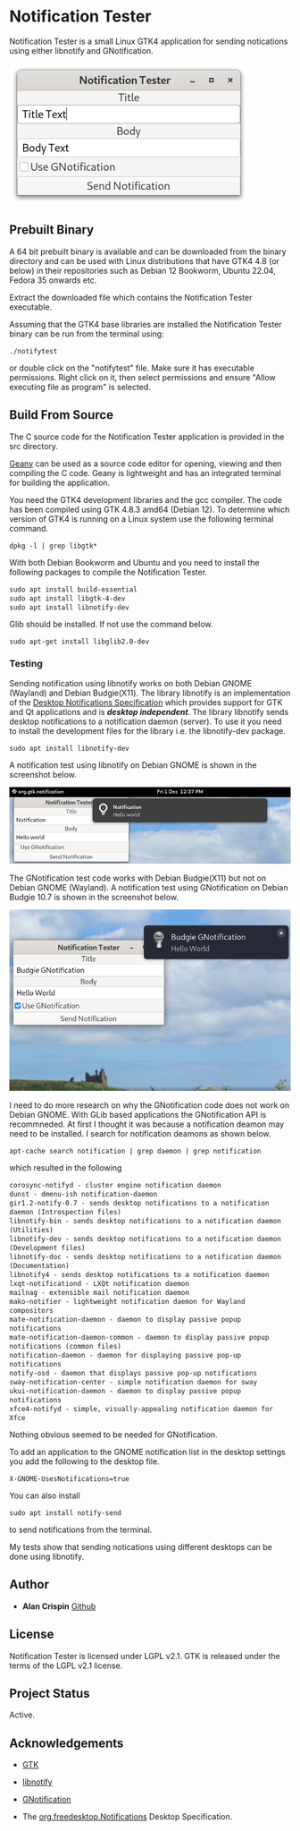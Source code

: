 # Notification Tester

Notification Tester is a small Linux GTK4 application for sending notications using either libnotify and GNotification.

![](notification-tester.png)

## Prebuilt Binary

A 64 bit prebuilt binary is available and can be downloaded from the binary directory and can be used with Linux distributions that have GTK4 4.8 (or below) in their repositories such as  Debian 12 Bookworm, Ubuntu 22.04, Fedora 35 onwards etc.

Extract the downloaded file which contains the Notification Tester executable.

Assuming that the GTK4 base libraries are installed the Notification Tester binary can be run from the terminal using:

```
./notifytest
```

or double click on the "notifytest" file. Make sure it has executable permissions. Right click on it, then select permissions and ensure "Allow executing file as program" is selected.

## Build From Source

The C source code for the Notification Tester application is provided in the src directory.

[Geany](https://www.geany.org/) can be used as a source code editor for opening, viewing and then compiling the C code. Geany is lightweight and has an integrated terminal for building the application.

You need the GTK4 development libraries and the gcc compiler. The code has been compiled using GTK 4.8.3 amd64 (Debian 12). To determine which version of GTK4 is running on a Linux system use the following terminal command.

```
dpkg -l | grep libgtk*
```
With both  Debian Bookworm and Ubuntu and you need to install the following packages to compile the Notification Tester.

```
sudo apt install build-essential
sudo apt install libgtk-4-dev
sudo apt install libnotify-dev
```
Glib should be installed. If not use the command below.

```
sudo apt-get install libglib2.0-dev
```

### Testing

Sending notification using libnotify works on both Debian GNOME (Wayland) and Debian Budgie(X11). The library libnotify is an implementation of the [Desktop Notifications Specification](https://specifications.freedesktop.org/notification-spec/notification-spec-latest.html) which provides support for GTK and Qt applications and is ***desktop independent***. The library libnotify sends desktop notifications to a notification daemon (server). To use it you need to install the development files for the library i.e. the libnotify-dev package. 

```
sudo apt install libnotify-dev
```

A notification test using libnotify on Debian GNOME is shown in the screenshot below.

![](gnome-libnotify.png)

The GNotification test code works with Debian Budgie(X11) but not on Debian GNOME (Wayland). A notification test using GNotification on Debian Budgie 10.7 is shown in the screenshot below.

![](budgie-gnotification.png)

I need to do more research on why the GNotification code does not work on Debian GNOME. With GLib based applications the GNotification API is recommneded. At first I thought it was because a notification deamon may need to be installed. I search for notification deamons as shown below.

```
apt-cache search notification | grep daemon | grep notification
```
which resulted in the following

```
corosync-notifyd - cluster engine notification daemon
dunst - dmenu-ish notification-daemon
gir1.2-notify-0.7 - sends desktop notifications to a notification daemon (Introspection files)
libnotify-bin - sends desktop notifications to a notification daemon (Utilities)
libnotify-dev - sends desktop notifications to a notification daemon (Development files)
libnotify-doc - sends desktop notifications to a notification daemon (Documentation)
libnotify4 - sends desktop notifications to a notification daemon
lxqt-notificationd - LXQt notification daemon
mailnag - extensible mail notification daemon
mako-notifier - lightweight notification daemon for Wayland compositors
mate-notification-daemon - daemon to display passive popup notifications
mate-notification-daemon-common - daemon to display passive popup notifications (common files)
notification-daemon - daemon for displaying passive pop-up notifications
notify-osd - daemon that displays passive pop-up notifications
sway-notification-center - simple notification daemon for sway
ukui-notification-daemon - daemon to display passive popup notifications
xfce4-notifyd - simple, visually-appealing notification daemon for Xfce
```

Nothing obvious seemed to be needed for GNotification.

To add an application to the GNOME notification list in the desktop settings you add the following to the desktop file.
```
X-GNOME-UsesNotifications=true
```

You can also install

```
sudo apt install notify-send
```
to send notifications from the terminal.


My tests show that sending notications using different desktops can be done using libnotify.


## Author

* **Alan Crispin** [Github](https://github.com/crispinprojects)

## License

Notification Tester is licensed under LGPL v2.1. GTK is released under the terms of the LGPL v2.1 license.

## Project Status

Active.

## Acknowledgements

* [GTK](https://www.gtk.org/)

* [libnotify](https://gitlab.gnome.org/GNOME/libnotify)

* [GNotification](https://docs.gtk.org/gio/class.Notification.html)

* The [org.freedesktop.Notifications](https://specifications.freedesktop.org/notification-spec/notification-spec-latest.html) Desktop Specification.







